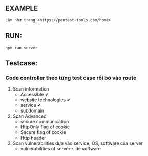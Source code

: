 ## EXAMPLE
    Làm như trang <https://pentest-tools.com/home>
## RUN: 
    npm run server
    
## Testcase:
### Code controller theo từng test case rồi bỏ vào route

1. Scan information
    - Accessible ✔
    - website technologies ✔
    - service ✔
    - subdomain
2. Scan Advanced
    - secure communication
    - HttpOnly flag of cookie
    - Secure flag of cookie
    - Http header
3. Scan vulnerabilities dựa vào service, OS, software của server
    - vulnerabilities of server-side software